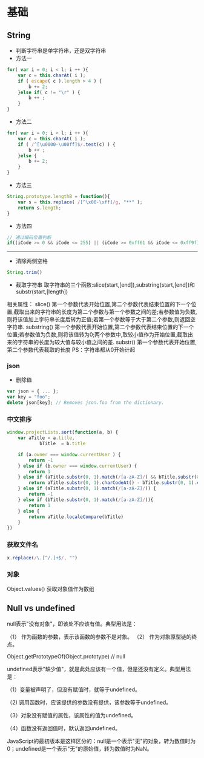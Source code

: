 # 基础

## String
- 判断字符串是单字符串，还是双字符串
- 方法一
```js
for( var i = 0; i < l; i ++ ){
    var c = this.charAt( i );
    if ( escape( c ).length > 4 ) {
        b += 2;
    }else if( c != "\r" ) {
        b ++ ;
    }
}
```

- 方法二
```js
for( var i = 0; i < l; i ++ ){
    var c = this.charAt( i );
    if ( /^[\u0000-\u00ff]$/.test(c) ) {
        b ++ ;
    }else {
        b += 2;
    }
}
```

- 方法三
```js
String.prototype.lengthB = function(){
    var s = this.replace( /[^\x00-\xff]/g, "**" );
    return s.length;
}
```
- 方法四
```js
// 通过编码位置判断
if((iCode >= 0 && iCode <= 255) || (iCode >= 0xff61 && iCode <= 0xff9f))
```

---
- 清除两侧空格
```js
String.trim()
```

- 截取字符串
取字符串的三个函数:slice(start,[end]),substring(start,[end])和substr(start,[length])

相关属性：
slice()
第一个参数代表开始位置,第二个参数代表结束位置的下一个位置,截取出来的字符串的长度为第二个参数与第一个参数之间的差;若参数值为负数,则将该值加上字符串长度后转为正值;若第一个参数等于大于第二个参数,则返回空字符串.
substring()
第一个参数代表开始位置,第二个参数代表结束位置的下一个位置;若参数值为负数,则将该值转为0;两个参数中,取较小值作为开始位置,截取出来的字符串的长度为较大值与较小值之间的差.
substr()
第一个参数代表开始位置,第二个参数代表截取的长度
PS：字符串都从0开始计起

### json

- 删除值
```js
var json = { ... };
var key = "foo";
delete json[key]; // Removes json.foo from the dictionary.
```


### 中文排序
```js
window.projectLists.sort(function(a, b) {
	var aTitle = a.title,
			bTitle  = b.title

	if (a.owner === window.currentUser ) {
		return -1
	} else if (b.owner === window.currentUser) {
		return 1
	} else if (aTitle.substr(0, 1).match(/[a-zA-Z]/) && bTitle.substr(0, 1).match(/[a-zA-Z]/)) {
		return aTitle.substr(0, 1).charCodeAt() - bTitle.substr(0, 1).charCodeAt()
	} else if (aTitle.substr(0, 1).match(/[a-zA-Z]/)) {
		return -1
	} else if (bTitle.substr(0, 1).match(/[a-zA-Z]/)){
		return 1
	} else {
		return aTitle.localeCompare(bTitle)
	}
})
```

### 获取文件名
```js
x.replace(/\.[^/.]+$/, "")
```

### 对象
Object.values() 获取对象值作为数组


## Null vs undefined
null表示"没有对象"，即该处不应该有值。典型用法是：

（1） 作为函数的参数，表示该函数的参数不是对象。
（2） 作为对象原型链的终点。


Object.getPrototypeOf(Object.prototype)
// null

undefined表示"缺少值"，就是此处应该有一个值，但是还没有定义。典型用法是：

（1）变量被声明了，但没有赋值时，就等于undefined。

（2) 调用函数时，应该提供的参数没有提供，该参数等于undefined。

（3）对象没有赋值的属性，该属性的值为undefined。

（4）函数没有返回值时，默认返回undefined。

JavaScript的最初版本是这样区分的：null是一个表示"无"的对象，转为数值时为0；undefined是一个表示"无"的原始值，转为数值时为NaN。
